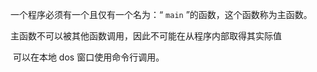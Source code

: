 一个程序必须有一个且仅有一个名为：“ `main` ”的函数，这个函数称为主函数。

主函数不可以被其他函数调用，因此不可能在从程序内部取得其实际值

​	可以在本地 dos 窗口使用命令行调用。

